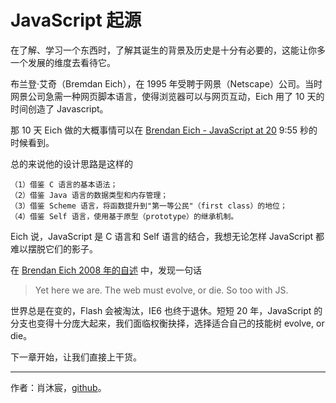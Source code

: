 # JavaScript 起源

在了解、学习一个东西时，了解其诞生的背景及历史是十分有必要的，这能让你多一个发展的维度去看待它。

布兰登·艾奇（Bremdan Eich），在 1995 年受聘于网景（Netscape）公司。当时网景公司急需一种网页脚本语言，使得浏览器可以与网页互动，Eich 用了 10 天的时间创造了 Javascript。

那 10 天 Eich 做的大概事情可以在 [Brendan Eich - JavaScript at 20](https://www.youtube.com/watch?v=83_rC1FesOI) 9:55 秒的时候看到。

总的来说他的设计思路是这样的

```
（1）借鉴 C 语言的基本语法；
（2）借鉴 Java 语言的数据类型和内存管理；
（3）借鉴 Scheme 语言，将函数提升到"第一等公民"（first class）的地位；
（4）借鉴 Self 语言，使用基于原型（prototype）的继承机制。
```
Eich 说，JavaScript 是 C 语言和 Self 语言的结合，我想无论怎样 JavaScript 都难以摆脱它们的影子。

在 [Brendan Eich 2008 年的自述](https://brendaneich.com/2008/04/popularity/) 中，发现一句话

> Yet here we are. The web must evolve, or die. So too with JS.

世界总是在变的，Flash 会被淘汰，IE6 也终于退休。短短 20 年，JavaScript 的分支也变得十分庞大起来，我们面临权衡抉择，选择适合自己的技能树 evolve, or die。

下一章开始，让我们直接上干货。

------

作者：肖沐宸，[github](https://github.com/cheogo)。